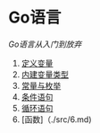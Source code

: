 # Go语言     
*Go语言从入门到放弃*    

1. [定义变量](./src/1.md)    
2. [内建变量类型](./src/2.md)   
3. [常量与枚举](./src/3.md)   
4. [条件语句](./src/4.md)   
5. [循环语句](./src/5.md)
6. [函数]（./src/6.md)